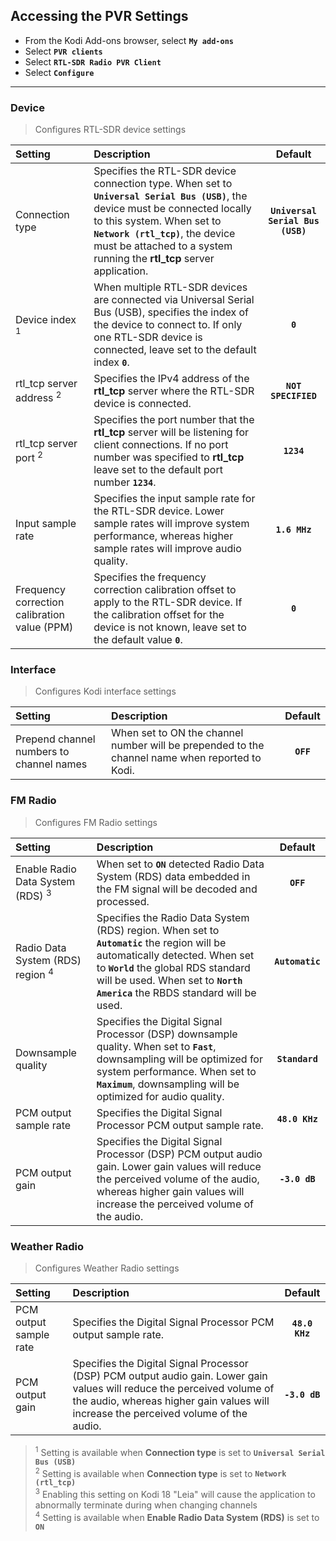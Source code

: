 ## Accessing the PVR Settings
* From the Kodi Add-ons browser, select __`My add-ons`__
* Select __`PVR clients`__
* Select __`RTL-SDR Radio PVR Client`__
* Select __`Configure`__

***
### Device
> Configures RTL-SDR device settings   
   
| Setting | Description | Default |
| :-- | :-- | :--: |
| Connection type | Specifies the RTL-SDR device connection type. When set to __`Universal Serial Bus (USB)`__, the device must be connected locally to this system. When set to __`Network (rtl_tcp)`__, the device must be attached to a system running the __rtl_tcp__ server application. | __`Universal Serial Bus (USB)`__ |
| Device index <sup>1</sup> | When multiple RTL-SDR devices are connected via Universal Serial Bus (USB), specifies the index of the device to connect to. If only one RTL-SDR device is connected, leave set to the default index __`0`__. | __`0`__ |
| rtl_tcp server address <sup>2</sup> | Specifies the IPv4 address of the __rtl_tcp__ server where the RTL-SDR device is connected. | __`NOT SPECIFIED`__ |
| rtl_tcp server port <sup>2</sup> | Specifies the port number that the __rtl_tcp__ server will be listening for client connections. If no port number was specified to __rtl_tcp__ leave set to the default port number __`1234`__. | __`1234`__ |
| Input sample rate | Specifies the input sample rate for the RTL-SDR device. Lower sample rates will improve system performance, whereas higher sample rates will improve audio quality. | __`1.6 MHz`__ |
| Frequency correction calibration value (PPM) | Specifies the frequency correction calibration offset to apply to the RTL-SDR device. If the calibration offset for the device is not known, leave set to the default value __`0`__. | __`0`__ |
   
### Interface
> Configures Kodi interface settings   
   
| Setting | Description | Default |
| :-- | :-- | :--: |
| Prepend channel numbers to channel names | When set to ON the channel number will be prepended to the channel name when reported to Kodi. | __`OFF`__ |
   
### FM Radio
> Configures FM Radio settings   
   
| Setting | Description | Default |
| :-- | :-- | :--: |
| Enable Radio Data System (RDS) <sup>3</sup> | When set to __`ON`__ detected Radio Data System (RDS) data embedded in the FM signal will be decoded and processed. | __`OFF`__ |
| Radio Data System (RDS) region <sup>4</sup> | Specifies the Radio Data System (RDS) region. When set to __`Automatic`__ the region will be automatically detected. When set to __`World`__ the global RDS standard will be used. When set to __`North America`__ the RBDS standard will be used. | __`Automatic`__ |
| Downsample quality | Specifies the Digital Signal Processor (DSP) downsample quality. When set to __`Fast`__, downsampling will be optimized for system performance. When set to __`Maximum`__, downsampling will be optimized for audio quality. | __`Standard`__ |
| PCM output sample rate | Specifies the Digital Signal Processor PCM output sample rate. | __`48.0 KHz`__ |
| PCM output gain | Specifies the Digital Signal Processor (DSP) PCM output audio gain. Lower gain values will reduce the perceived volume of the audio, whereas higher gain values will increase the perceived volume of the audio. | __`-3.0 dB`__ |
   
### Weather Radio
> Configures Weather Radio settings   
   
| Setting | Description | Default |
| :-- | :-- | :--: |
| PCM output sample rate | Specifies the Digital Signal Processor PCM output sample rate. | __`48.0 KHz`__ |
| PCM output gain | Specifies the Digital Signal Processor (DSP) PCM output audio gain. Lower gain values will reduce the perceived volume of the audio, whereas higher gain values will increase the perceived volume of the audio. | __`-3.0 dB`__ |
   
> <sup>1</sup> Setting is available when __Connection type__ is set to __`Universal Serial Bus (USB)`__   
> <sup>2</sup> Setting is available when __Connection type__ is set to __`Network (rtl_tcp)`__   
> <sup>3</sup> Enabling this setting on Kodi 18 "Leia" will cause the application to abnormally terminate during when changing channels   
> <sup>4</sup> Setting is available when __Enable Radio Data System (RDS)__ is set to __`ON`__   
